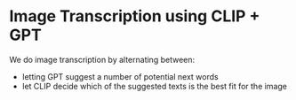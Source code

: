 # Image Transcription using CLIP + GPT
We do image transcription by alternating between:
- letting GPT suggest a number of potential next words
- let CLIP decide which of the suggested texts is the best fit for the image